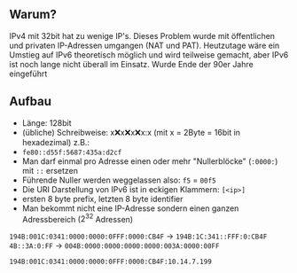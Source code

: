 ## Warum?
IPv4 mit 32bit hat zu wenige IP's. Dieses Problem wurde mit öffentlichen und privaten IP-Adressen umgangen (NAT und PAT). Heutzutage wäre ein Umstieg auf IPv6 theoretisch möglich und wird teilweise gemacht, aber IPv6 ist noch lange nicht überall im Einsatz. Wurde Ende der 90er Jahre eingeführt

## Aufbau
* Länge: 128bit
* (übliche) Schreibweise: x:x:x:x:x:x:x:x (mit x = 2Byte = 16bit in hexadezimal) z.B.: 
* `fe80::d55f:5687:435a:d2cf`
* Man darf einmal pro Adresse einen oder mehr "Nullerblöcke" (`:0000:`) mit `::` ersetzen
* Führende Nuller werden weggelassen also: `f5` = `00f5`
* Die URI Darstellung von IPv6 ist in eckigen Klammern: `[<ip>]`
* ersten 8 byte prefix, letzten 8 byte identifier
* Man bekommt nicht eine IP-Adresse sondern einen ganzen Adressbereich ($2^{32}$ Adressen)

`194B:001C:0341:0000:0000:0FFF:0000:CB4F` -> `194B:1C:341::FFF:0:CB4F`
`4B::3A:0:FF` -> `004B:0000:0000:0000:0000:003A:0000:00FF`

`194B:001C:0341:0000:0000:0FFF:0000:CB4F:10.14.7.199`